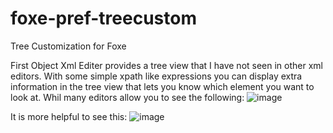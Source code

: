 # foxe-pref-treecustom
Tree Customization for Foxe 

First Object Xml Editer provides a tree view that I have not seen in other xml editors. With some simple xpath like expressions you can display extra information in the tree view that lets you know which element you want to look at.
Whil many editors allow you to see the following:
![image](https://user-images.githubusercontent.com/1505640/169719798-a055c51f-f0ef-4530-9792-1bb03a3a5120.png)

It is more helpful to see this:
![image](https://user-images.githubusercontent.com/1505640/169719833-38be3477-8fb7-4a54-bcfd-0ca45a66acb2.png)


